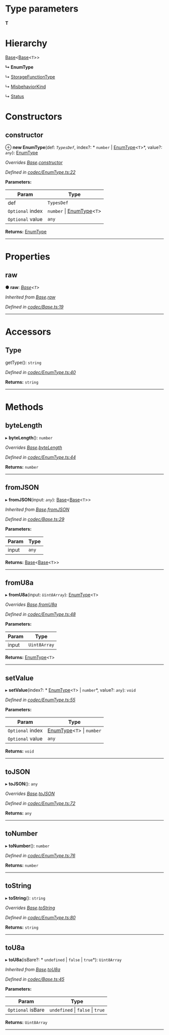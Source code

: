 

# Type parameters
#### T 
# Hierarchy

 [Base](_codec_base_.base.md)<[Base](_codec_base_.base.md)<`T`>>

**↳ EnumType**

↳  [StorageFunctionType](_metadata_.storagefunctiontype.md)

↳  [MisbehaviorKind](_misbehaviorreport_.misbehaviorkind.md)

↳  [Status](_status_.status.md)

# Constructors

<a id="constructor"></a>

##  constructor

⊕ **new EnumType**(def: *`TypesDef`*, index?: * `number` &#124; [EnumType](_codec_enumtype_.enumtype.md)<`T`>*, value?: *`any`*): [EnumType](_codec_enumtype_.enumtype.md)

*Overrides [Base](_codec_base_.base.md).[constructor](_codec_base_.base.md#constructor)*

*Defined in [codec/EnumType.ts:22](https://github.com/polkadot-js/api/blob/8fafedc/packages/types/src/codec/EnumType.ts#L22)*

**Parameters:**

| Param | Type |
| ------ | ------ |
| def | `TypesDef` |
| `Optional` index |  `number` &#124; [EnumType](_codec_enumtype_.enumtype.md)<`T`>|
| `Optional` value | `any` |

**Returns:** [EnumType](_codec_enumtype_.enumtype.md)

___

# Properties

<a id="raw"></a>

##  raw

**● raw**: *[Base](_codec_base_.base.md)<`T`>*

*Inherited from [Base](_codec_base_.base.md).[raw](_codec_base_.base.md#raw)*

*Defined in [codec/Base.ts:19](https://github.com/polkadot-js/api/blob/8fafedc/packages/types/src/codec/Base.ts#L19)*

___

# Accessors

<a id="type"></a>

##  Type

getType(): `string`

*Defined in [codec/EnumType.ts:40](https://github.com/polkadot-js/api/blob/8fafedc/packages/types/src/codec/EnumType.ts#L40)*

**Returns:** `string`

___

# Methods

<a id="bytelength"></a>

##  byteLength

▸ **byteLength**(): `number`

*Overrides [Base](_codec_base_.base.md).[byteLength](_codec_base_.base.md#bytelength)*

*Defined in [codec/EnumType.ts:44](https://github.com/polkadot-js/api/blob/8fafedc/packages/types/src/codec/EnumType.ts#L44)*

**Returns:** `number`

___
<a id="fromjson"></a>

##  fromJSON

▸ **fromJSON**(input: *`any`*): [Base](_codec_base_.base.md)<[Base](_codec_base_.base.md)<`T`>>

*Inherited from [Base](_codec_base_.base.md).[fromJSON](_codec_base_.base.md#fromjson)*

*Defined in [codec/Base.ts:29](https://github.com/polkadot-js/api/blob/8fafedc/packages/types/src/codec/Base.ts#L29)*

**Parameters:**

| Param | Type |
| ------ | ------ |
| input | `any` |

**Returns:** [Base](_codec_base_.base.md)<[Base](_codec_base_.base.md)<`T`>>

___
<a id="fromu8a"></a>

##  fromU8a

▸ **fromU8a**(input: *`Uint8Array`*): [EnumType](_codec_enumtype_.enumtype.md)<`T`>

*Overrides [Base](_codec_base_.base.md).[fromU8a](_codec_base_.base.md#fromu8a)*

*Defined in [codec/EnumType.ts:48](https://github.com/polkadot-js/api/blob/8fafedc/packages/types/src/codec/EnumType.ts#L48)*

**Parameters:**

| Param | Type |
| ------ | ------ |
| input | `Uint8Array` |

**Returns:** [EnumType](_codec_enumtype_.enumtype.md)<`T`>

___
<a id="setvalue"></a>

##  setValue

▸ **setValue**(index?: * [EnumType](_codec_enumtype_.enumtype.md)<`T`> &#124; `number`*, value?: *`any`*): `void`

*Defined in [codec/EnumType.ts:55](https://github.com/polkadot-js/api/blob/8fafedc/packages/types/src/codec/EnumType.ts#L55)*

**Parameters:**

| Param | Type |
| ------ | ------ |
| `Optional` index |  [EnumType](_codec_enumtype_.enumtype.md)<`T`> &#124; `number`|
| `Optional` value | `any` |

**Returns:** `void`

___
<a id="tojson"></a>

##  toJSON

▸ **toJSON**(): `any`

*Overrides [Base](_codec_base_.base.md).[toJSON](_codec_base_.base.md#tojson)*

*Defined in [codec/EnumType.ts:72](https://github.com/polkadot-js/api/blob/8fafedc/packages/types/src/codec/EnumType.ts#L72)*

**Returns:** `any`

___
<a id="tonumber"></a>

##  toNumber

▸ **toNumber**(): `number`

*Defined in [codec/EnumType.ts:76](https://github.com/polkadot-js/api/blob/8fafedc/packages/types/src/codec/EnumType.ts#L76)*

**Returns:** `number`

___
<a id="tostring"></a>

##  toString

▸ **toString**(): `string`

*Overrides [Base](_codec_base_.base.md).[toString](_codec_base_.base.md#tostring)*

*Defined in [codec/EnumType.ts:80](https://github.com/polkadot-js/api/blob/8fafedc/packages/types/src/codec/EnumType.ts#L80)*

**Returns:** `string`

___
<a id="tou8a"></a>

##  toU8a

▸ **toU8a**(isBare?: * `undefined` &#124; `false` &#124; `true`*): `Uint8Array`

*Inherited from [Base](_codec_base_.base.md).[toU8a](_codec_base_.base.md#tou8a)*

*Defined in [codec/Base.ts:45](https://github.com/polkadot-js/api/blob/8fafedc/packages/types/src/codec/Base.ts#L45)*

**Parameters:**

| Param | Type |
| ------ | ------ |
| `Optional` isBare |  `undefined` &#124; `false` &#124; `true`|

**Returns:** `Uint8Array`

___

